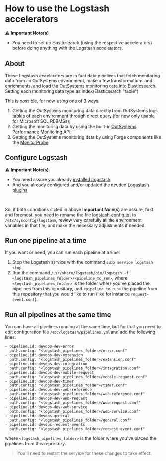 # How to use the Logstash accelerators

⚠️ **Important Note(s)**
* You need to set up Elasticsearch (using the respective accelerators) before doing anything with the Logstash accelerators.

## About
These Logstash accelerators are in fact data pipelines that fetch monitoring data from an OutSystems environment, make a few transformations and enrichments, and load the OutSystems monitoring data into Elasticsearch. Setting each monitoring data type as index(Elasticsearch "table")

This is possible, for now, using one of 3 ways:
1. Getting the OutSystems monitoring data directly from OutSystems logs tables of each environment through direct query (for now only usable for Microsoft SQL RDBMSs);
2. Getting the monitoring data by using the built-in [OutSystems Performance Monitoring API](https://success.outsystems.com/Documentation/11/Reference/OutSystems_APIs/PerformanceMonitoring_API);
3. Getting the OutSystems monitoring data by using Forge components like the [MonitorProbe](https://www.outsystems.com/forge/component-overview/4559/monitorprobe)


## Configure Logstash
⚠️ **Important Note(s)**
* You need assure you already [installed Logstash](/docs/Elastic_Stack_Installation/Installing-Logstash.md)
* And you already configured and/or updated the needed [Logastash plugins](/docs/Elastic_Stack_Installation/Installing-Logstash.md#other-plugins-that-might-be-needed)

<br>

So, if both conditions stated in above **Important Note(s)** are assure, first and foremost, you need to rename the file [logstash-config.txt](config/logstash-config.txt) to `/etc/sysconfig/logstash`, review very carefully all the environment variables in that file, and make the necessary adjustments if needed.


## Run one pipeline at a time
If you want or need, you can run each pipeline at a time:
1. Stop the Logstash service with the command `sudo service logstash stop`.
2. Run the command `/usr/share/logstash/bin/logstash -f <logstash_pipelines_folder>/<pipeline_to_run>`, where `<logstash_pipelines_folder>` is the folder where you've placed the pipelines from this repository, and `<pipeline_to_run>` the pipeline from this repository that you would like to run (like for instance `request-event.conf`).


## Run all pipelines at the same time
You can have all pipelines running at the same time, but for that you need to edit configuration file `/etc/logstash/pipelines.yml` and add the following lines:

```
- pipeline.id: devops-dev-error
  path.config: "<logstash_pipelines_folder>/error.conf"
- pipeline.id: devops-dev-extension
  path.config: "<logstash_pipelines_folder>/extension.conf"
- pipeline.id: devops-dev-integration
  path.config: "<logstash_pipelines_folder>/integration.conf"
- pipeline.id: devops-dev-mobile-request
  path.config: "<logstash_pipelines_folder>/mobile-request.conf"
- pipeline.id: devops-dev-timer
  path.config: "<logstash_pipelines_folder>/timer.conf"
- pipeline.id: devops-dev-web-reference
  path.config: "<logstash_pipelines_folder>/web-reference.conf"
- pipeline.id: devops-dev-web-request
  path.config: "<logstash_pipelines_folder>/web-request.conf"
- pipeline.id: devops-dev-web-service
  path.config: "<logstash_pipelines_folder>/web-service.conf"
- pipeline.id: devops-general
  path.config: "<logstash_pipelines_folder>/general.conf"
- pipeline.id: devops-request-events
  path.config: "<logstash_pipelines_folder>/request-event.conf"
```

where `<logstash_pipelines_folder>` is the folder where you've placed the pipelines from this repository.

> You'll need to restart the service for these changes to take effect.
